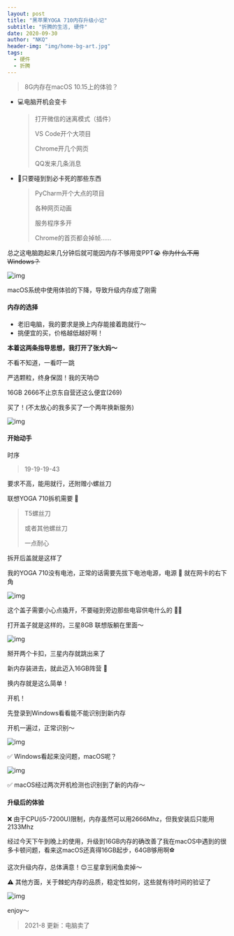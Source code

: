 ```yaml
---
layout: post
title: "黑苹果YOGA 710内存升级小记"
subtitle: "折腾的生活, 硬件"
date: 2020-09-30
author: "NKQ"
header-img: "img/home-bg-art.jpg"
tags:
  - 硬件
  - 折腾
---
```



> 8G内存在macOS 10.15上的体验？

- 💻电脑开机会变卡

    > 打开微信的迷离模式（插件）
    >
    > VS Code开个大项目
    >
    > Chrome开几个网页
    >
    > QQ发来几条消息
    >

- 🙅只要碰到到必卡死的那些东西

    > PyCharm开个大点的项目
    >
    > 各种网页动画
    >
    > 服务程序多开
    >
    > Chrome的首页都会掉帧……

总之这电脑跑起来几分钟后就可能因内存不够用变PPT😭
~~你为什么不用Windows？~~

![img](/img/in-post/yoga-710/before.png)

macOS系统中使用体验的下降，导致升级内存成了刚需

#### 内存的选择

- 老旧电脑，我的要求是换上内存能接着跑就行～
- 挑便宜的买，价格越低越好啊！

**本着这两条指导思想，我打开了张大妈～**

不看不知道，一看吓一跳

严选颗粒，终身保固！我的天呐😊

16GB 2666不止京东自营还这么便宜(269)

买了！(不太放心的我多买了一个两年换新服务)

![img](/img/in-post/yoga-710/IMG_3957.jpeg)

#### 开始动手

时序

> 19-19-19-43

要求不高，能用就行，还附赠小螺丝刀

联想YOGA 710拆机需要 🔧

> T5螺丝刀
>
> 或者其他螺丝刀
>
> 一点耐心

拆开后盖就是这样了

我的YOGA 710没有电池，正常的话需要先拔下电池电源，电源 🔌 就在网卡的右下角

![img](/img/in-post/yoga-710/IMG_3958.jpeg)

这个盖子需要小心点撬开，不要碰到旁边那些电容供电什么的 🤦‍♂️

打开盖子就是这样的，三星8GB 联想版躺在里面～

![img](/img/in-post/yoga-710/IMG_3955.jpeg)

掰开两个卡扣，三星内存就跳出来了

新内存装进去，就此迈入16GB阵营 🏃

换内存就是这么简单！

开机！

先登录到Windows看看能不能识别到新内存

开机一遍过，正常识别～

![img](/img/in-post/yoga-710/win.png)

✅ Windows看起来没问题，macOS呢？

![img](/img/in-post/yoga-710/after.png)

✅ macOS经过两次开机检测也识别到了新的内存～

#### 升级后的体验

❌ 由于CPU(i5-7200U)限制，内存虽然可以用2666Mhz，但我安装后只能用2133Mhz

经过今天下午到晚上的使用，升级到16GB内存的确改善了我在macOS中遇到的很多卡顿问题，看来这macOS还真得16GB起步，64GB够用啊⚽️

这次升级内存，总体满意！😊三星拿到闲鱼卖掉～

⚠️ 其他方面，关于棘蛇内存的品质，稳定性如何，这些就有待时间的验证了

![img](/img/in-post/yoga-710/更换后.jpeg)

enjoy～

> 2021-8 更新：电脑卖了